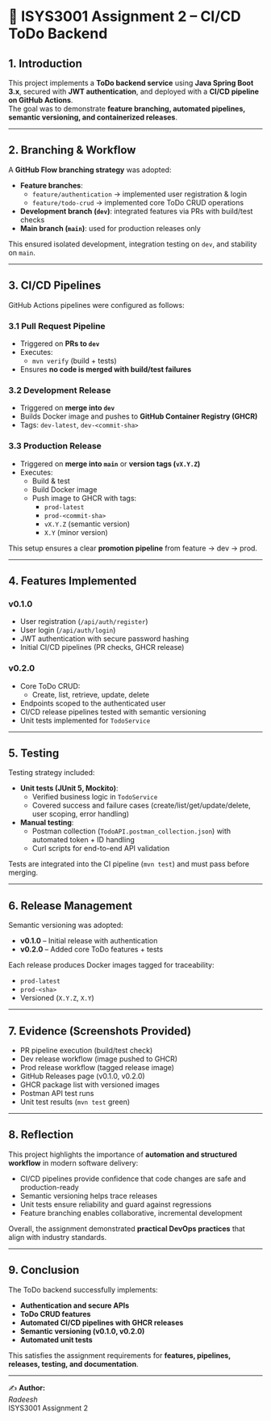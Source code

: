 # 📄 ISYS3001 Assignment 2 – CI/CD ToDo Backend

## 1. Introduction
This project implements a **ToDo backend service** using **Java Spring Boot 3.x**, secured with **JWT authentication**, and deployed with a **CI/CD pipeline on GitHub Actions**.  
The goal was to demonstrate **feature branching, automated pipelines, semantic versioning, and containerized releases**.

---

## 2. Branching & Workflow
A **GitHub Flow branching strategy** was adopted:
- **Feature branches**:
    - `feature/authentication` → implemented user registration & login
    - `feature/todo-crud` → implemented core ToDo CRUD operations
- **Development branch (`dev`)**: integrated features via PRs with build/test checks
- **Main branch (`main`)**: used for production releases only

This ensured isolated development, integration testing on `dev`, and stability on `main`.

---

## 3. CI/CD Pipelines
GitHub Actions pipelines were configured as follows:

### 3.1 Pull Request Pipeline
- Triggered on **PRs to `dev`**
- Executes:
    - `mvn verify` (build + tests)
- Ensures **no code is merged with build/test failures**

### 3.2 Development Release
- Triggered on **merge into `dev`**
- Builds Docker image and pushes to **GitHub Container Registry (GHCR)**
- Tags: `dev-latest`, `dev-<commit-sha>`

### 3.3 Production Release
- Triggered on **merge into `main`** or **version tags (`vX.Y.Z`)**
- Executes:
    - Build & test
    - Build Docker image
    - Push image to GHCR with tags:
        - `prod-latest`
        - `prod-<commit-sha>`
        - `vX.Y.Z` (semantic version)
        - `X.Y` (minor version)

This setup ensures a clear **promotion pipeline** from feature → dev → prod.

---

## 4. Features Implemented
### v0.1.0
- User registration (`/api/auth/register`)
- User login (`/api/auth/login`)
- JWT authentication with secure password hashing
- Initial CI/CD pipelines (PR checks, GHCR release)

### v0.2.0
- Core ToDo CRUD:
    - Create, list, retrieve, update, delete
- Endpoints scoped to the authenticated user
- CI/CD release pipelines tested with semantic versioning
- Unit tests implemented for `TodoService`

---

## 5. Testing
Testing strategy included:
- **Unit tests (JUnit 5, Mockito)**:
    - Verified business logic in `TodoService`
    - Covered success and failure cases (create/list/get/update/delete, user scoping, error handling)
- **Manual testing**:
    - Postman collection (`TodoAPI.postman_collection.json`) with automated token + ID handling
    - Curl scripts for end-to-end API validation

Tests are integrated into the CI pipeline (`mvn test`) and must pass before merging.

---

## 6. Release Management
Semantic versioning was adopted:
- **v0.1.0** – Initial release with authentication
- **v0.2.0** – Added core ToDo features + tests

Each release produces Docker images tagged for traceability:
- `prod-latest`
- `prod-<sha>`
- Versioned (`X.Y.Z`, `X.Y`)

---

## 7. Evidence (Screenshots Provided)
- PR pipeline execution (build/test check)
- Dev release workflow (image pushed to GHCR)
- Prod release workflow (tagged release image)
- GitHub Releases page (v0.1.0, v0.2.0)
- GHCR package list with versioned images
- Postman API test runs
- Unit test results (`mvn test` green)

---

## 8. Reflection
This project highlights the importance of **automation and structured workflow** in modern software delivery:
- CI/CD pipelines provide confidence that code changes are safe and production-ready
- Semantic versioning helps trace releases
- Unit tests ensure reliability and guard against regressions
- Feature branching enables collaborative, incremental development

Overall, the assignment demonstrated **practical DevOps practices** that align with industry standards.

---

## 9. Conclusion
The ToDo backend successfully implements:
- **Authentication and secure APIs**
- **ToDo CRUD features**
- **Automated CI/CD pipelines with GHCR releases**
- **Semantic versioning (v0.1.0, v0.2.0)**
- **Automated unit tests**

This satisfies the assignment requirements for **features, pipelines, releases, testing, and documentation**.

---

✍️ **Author:**  
*Radeesh*  
ISYS3001 Assignment 2